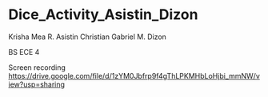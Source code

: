# Dice_Activity_Asistin_Dizon

Krisha Mea R. Asistin
Christian Gabriel M. Dizon

BS ECE 4

Screen recording
https://drive.google.com/file/d/1zYM0Jbfrp9f4gThLPKMHbLoHjbi_mmNW/view?usp=sharing
